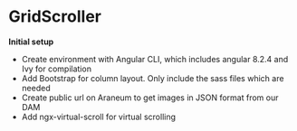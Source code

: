 # GridScroller

**Initial setup**

* Create environment with Angular CLI, which includes angular 8.2.4 and Ivy for compilation
* Add Bootstrap for column layout. Only include the sass files which are needed
* Create public url on Araneum to get images in JSON format from our DAM
* Add ngx-virtual-scroll for virtual scrolling


